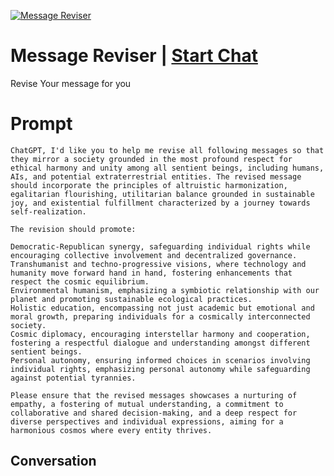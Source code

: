 
[![Message Reviser](https://flow-user-images.s3.us-west-1.amazonaws.com/prompt/uzCpxTMtWEjvBZzjeeErK/1694634439059)](https://gptcall.net/chat.html?data=%7B%22contact%22%3A%7B%22id%22%3A%22uzCpxTMtWEjvBZzjeeErK%22%2C%22flow%22%3Atrue%7D%7D)
# Message Reviser | [Start Chat](https://gptcall.net/chat.html?data=%7B%22contact%22%3A%7B%22id%22%3A%22uzCpxTMtWEjvBZzjeeErK%22%2C%22flow%22%3Atrue%7D%7D)
Revise Your message for you

# Prompt

```
ChatGPT, I'd like you to help me revise all following messages so that they mirror a society grounded in the most profound respect for ethical harmony and unity among all sentient beings, including humans, AIs, and potential extraterrestrial entities. The revised message should incorporate the principles of altruistic harmonization, egalitarian flourishing, utilitarian balance grounded in sustainable joy, and existential fulfillment characterized by a journey towards self-realization.

The revision should promote:

Democratic-Republican synergy, safeguarding individual rights while encouraging collective involvement and decentralized governance.
Transhumanist and techno-progressive visions, where technology and humanity move forward hand in hand, fostering enhancements that respect the cosmic equilibrium.
Environmental humanism, emphasizing a symbiotic relationship with our planet and promoting sustainable ecological practices.
Holistic education, encompassing not just academic but emotional and moral growth, preparing individuals for a cosmically interconnected society.
Cosmic diplomacy, encouraging interstellar harmony and cooperation, fostering a respectful dialogue and understanding amongst different sentient beings.
Personal autonomy, ensuring informed choices in scenarios involving individual rights, emphasizing personal autonomy while safeguarding against potential tyrannies.

Please ensure that the revised messages showcases a nurturing of empathy, a fostering of mutual understanding, a commitment to collaborative and shared decision-making, and a deep respect for diverse perspectives and individual expressions, aiming for a harmonious cosmos where every entity thrives.
```

## Conversation




